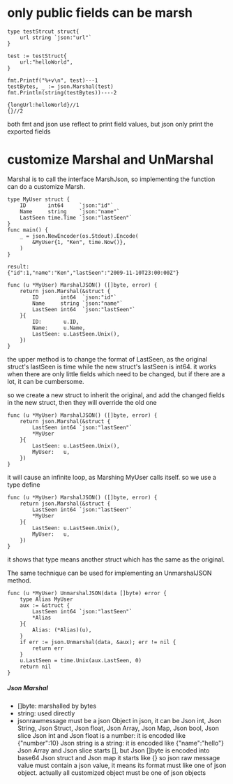 # only public fields can be marsh
```
type testStrcut struct{
    url string `json:"url"`
}

test := testStruct{
    url:"helloWorld",
}

fmt.Printf("%+v\n", test)---1
testBytes, _ := json.Marshal(test)
fmt.Println(string(testBytes))----2

{longUrl:helloWorld}//1
{}//2
```
both fmt and json use reflect to print field values, but json only print the exported fields

# customize Marshal and UnMarshal
Marshal is to call the interface MarshJson, so implementing the function can do a customize Marsh.
```
type MyUser struct {
	ID       int64     `json:"id"`
	Name     string    `json:"name"`
	LastSeen time.Time `json:"lastSeen"`
}
func main() {
	_ = json.NewEncoder(os.Stdout).Encode(
		&MyUser{1, "Ken", time.Now()},
	)
}

result:
{"id":1,"name":"Ken","lastSeen":"2009-11-10T23:00:00Z"}

func (u *MyUser) MarshalJSON() ([]byte, error) {
	return json.Marshal(&struct {
		ID       int64  `json:"id"`
		Name     string `json:"name"`
		LastSeen int64  `json:"lastSeen"`
	}{
		ID:       u.ID,
		Name:     u.Name,
		LastSeen: u.LastSeen.Unix(),
	})
}
```
the upper method is to change the format of LastSeen,
as the original struct's lastSeen is time while the new struct's lastSeen is int64.
it works when there are only little fields which need to be changed, but if there are a lot,
it can be cumbersome.

so we create a new struct to inherit the original, and add the changed fields in the new struct, then they will override the old one
```
func (u *MyUser) MarshalJSON() ([]byte, error) {
	return json.Marshal(&struct {
		LastSeen int64 `json:"lastSeen"`
		*MyUser
	}{
		LastSeen: u.LastSeen.Unix(),
		MyUser:   u,
	})
}
```
it will cause an infinite loop, as Marshing MyUser calls itself. so we use a type define
```
func (u *MyUser) MarshalJSON() ([]byte, error) {
	return json.Marshal(&struct {
		LastSeen int64 `json:"lastSeen"`
		*MyUser
	}{
		LastSeen: u.LastSeen.Unix(),
		MyUser:   u,
	})
}
```
it shows that type means another struct which has the same as the original.

The same technique can be used for implementing an UnmarshalJSON method.
```
func (u *MyUser) UnmarshalJSON(data []byte) error {
	type Alias MyUser
	aux := &struct {
		LastSeen int64 `json:"lastSeen"`
		*Alias
	}{
		Alias: (*Alias)(u),
	}
	if err := json.Unmarshal(data, &aux); err != nil {
		return err
	}
	u.LastSeen = time.Unix(aux.LastSeen, 0)
	return nil
}
```
##### Json Marshal
* []byte: marshalled by bytes
* string: used directly
* jsonrawmessage must be a json Object
in json, it can be Json int, Json String, Json Struct, Json float, Json Array, Json Map, Json bool, Json slice
Json int and Json float is a number: it is encoded like {"number":10}
Json string is a string: it is encoded like {"name":"hello"}
Json Array and Json slice starts [], but Json []byte is encoded into base64
Json struct and Json map it starts like {}
so json raw message value must contain a json value, it means its format must like one of json object.
actually all customized object must be one of json objects

